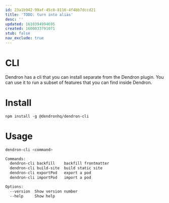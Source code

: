 ```yaml
---
id: 23a1b942-99af-45c8-8116-4f4bb7dccd21
title: 'TODO: turn into alias'
desc: ''
updated: 1610394994695
created: 1600033791071
stub: false
nav_exclude: true
---
```

# CLI

Dendron has a cli that you can install separate from the Dendron plugin. You can use it to run a subset of features that you can find inside Dendron. 

# Install

```
npm install -g @dendronhq/dendron-cli
```

# Usage

```bash
dendron-cli <command>

Commands:
  dendron-cli backfill    backfill frontmatter
  dendron-cli build-site  build static site
  dendron-cli exportPod   export a pod
  dendron-cli importPod   import a pod

Options:
  --version  Show version number                                       [boolean]
  --help     Show help                                                 [boolean]
```


